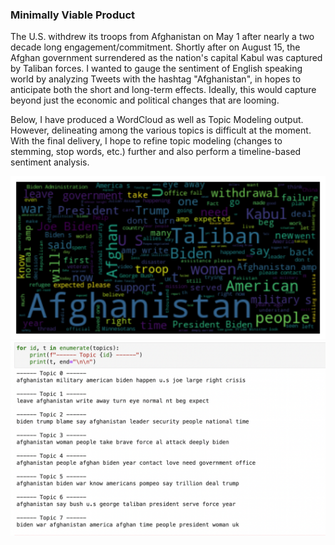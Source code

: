 ### Minimally Viable Product

The U.S. withdrew its troops from Afghanistan on May 1 after nearly a two decade long engagement/commitment. Shortly after on August 15, the Afghan government surrendered as the nation's capital Kabul was captured by Taliban forces. I wanted to gauge the sentiment of English speaking world by analyzing Tweets with the hashtag "Afghanistan", in hopes to anticipate both the short and long-term effects. Ideally, this would capture beyond just the economic and political changes that are looming. 

Below, I have produced a WordCloud as well as Topic Modeling output. However, delineating among the various topics is difficult at the moment. With the final delivery, I hope to refine topic modeling (changes to stemming, stop words, etc.) further and also perform a timeline-based sentiment analysis.

<img src="Images/WordCloud.png" alt="WC" width="600"/>
<img src="Images/Topics.png" alt="Topics" width="600"/>
